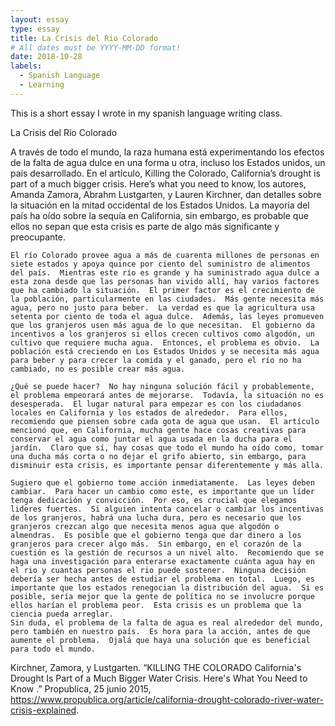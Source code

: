 ```yaml
---
layout: essay
type: essay
title: La Crisis del Rio Colorado
# All dates must be YYYY-MM-DD format!
date: 2018-10-28
labels:
  - Spanish Language
  - Learning
---
```

This is a short essay I wrote in my spanish language writing class.

La Crisis del Río Colorado

  A través de todo el mundo, la raza humana está experimentando los efectos de la falta de agua dulce en una forma u otra, incluso los Estados unidos, un país desarrollado.  En el artículo, Killing the Colorado, California’s drought is part of a much bigger crisis.  Here’s what you need to know, los autores, Amanda Zamora, Abrahm Lustgarten, y Lauren Kirchner, dan detalles sobre la situación en la mitad occidental de los Estados Unidos.  La mayoría del país ha oído sobre la sequía en California, sin embargo, es probable que ellos no sepan que esta crisis es parte de algo más significante y preocupante.

	El río Colorado provee agua a más de cuarenta millones de personas en siete estados y apoya quince por ciento del suministro de alimentos del país.  Mientras este río es grande y ha suministrado agua dulce a esta zona desde que las personas han vivido allí, hay varios factores que ha cambiado la situación.  El primer factor es el crecimiento de la población, particularmente en las ciudades.  Más gente necesita más agua, pero no justo para beber.  La verdad es que la agricultura usa setenta por ciento de toda el agua dulce.  Además, las leyes promueven que los granjeros usen más agua de lo que necesitan.  El gobierno da incentivos a los granjeros si ellos crecen cultivos como algodón, un cultivo que requiere mucha agua.  Entonces, el problema es obvio.  La población está creciendo en Los Estados Unidos y se necesita más agua para beber y para crecer la comida y el ganado, pero el río no ha cambiado, no es posible crear más agua.  
  
	¿Qué se puede hacer?  No hay ninguna solución fácil y probablemente, el problema empeorará antes de mejorarse.  Todavía, la situación no es desesperada.  El lugar natural para empezar es con los ciudadanos locales en California y los estados de alrededor.  Para ellos, recomiendo que piensen sobre cada gota de agua que usan.  El artículo mencionó que, en California, mucha gente hace cosas creativas para conservar el agua como juntar el agua usada en la ducha para el jardín.  Claro que sí, hay cosas que todo el mundo ha oído como, tomar una ducha más corta o no dejar el grifo abierto, sin embargo, para disminuir esta crisis, es importante pensar diferentemente y más alla.
  
	Sugiero que el gobierno tome acción inmediatamente.  Las leyes deben cambiar.  Para hacer un cambio como este, es importante que un líder tenga dedicación y convicción.  Por eso, es crucial que elegamos lideres fuertes.  Si alguien intenta cancelar o cambiar los incentivas de los granjeros, habrá una lucha dura, pero es necesario que los granjeros crezcan algo que necesita menos agua que algodón o almendras.  Es posible que el gobierno tenga que dar dinero a los granjeros para crecer algo más.  Sin embargo, en el corazón de la cuestión es la gestión de recursos a un nivel alto.  Recomiendo que se haga una investigación para enterarse exactamente cuánta agua hay en el rio y cuantas personas el rio puede sostener.  Ninguna decisión debería ser hecha antes de estudiar el problema en total.  Luego, es importante que los estados renegocian la distribución del agua.  Si es posible, sería mejor que la gente de política no se involucre porque ellos harían el problema peor.  Esta crisis es un problema que la ciencia pueda arreglar.
	Sin duda, el problema de la falta de agua es real alrededor del mundo, pero también en nuestro país.  Es hora para la acción, antes de que aumente el problema.  Ojalá que haya una solución que es beneficial para todo el mundo.
  
Kirchner, Zamora, y Lustgarten. “KILLING THE COLORADO California's Drought Is Part of a Much Bigger Water Crisis. Here's What You Need to Know
.” Propublica, 25 junio 2015, https://www.propublica.org/article/california-drought-colorado-river-water-crisis-explained.


